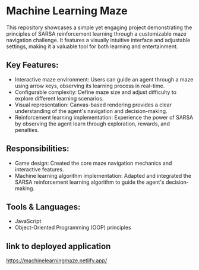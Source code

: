 # Machine Learning Maze

This repository showcases a simple yet engaging project demonstrating the principles of SARSA reinforcement learning through a customizable maze navigation challenge. It features a visually intuitive interface and adjustable settings, making it a valuable tool for both learning and entertainment.

## Key Features:

- Interactive maze environment: Users can guide an agent through a maze using arrow keys, observing its learning process in real-time.
- Configurable complexity: Define maze size and adjust difficulty to explore different learning scenarios.
- Visual representation: Canvas-based rendering provides a clear understanding of the agent's navigation and decision-making.
- Reinforcement learning implementation: Experience the power of SARSA by observing the agent learn through exploration, rewards, and penalties.

## Responsibilities:

- Game design: Created the core maze navigation mechanics and interactive features.
- Machine learning algorithm implementation: Adapted and integrated the SARSA reinforcement learning algorithm to guide the agent's decision-making.

## Tools & Languages:

- JavaScript 
- Object-Oriented Programming (OOP) principles

## link to deployed application

https://machinelearningmaze.netlify.app/
